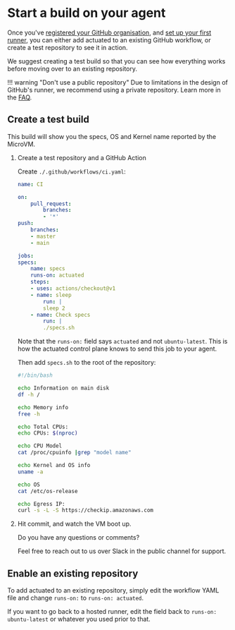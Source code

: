 # Start a build on your agent

Once you've [registered your GitHub organisation](register.md), and [set up your first runner](add-agent.md), you can either add actuated to an existing GitHub workflow, or create a test repository to see it in action.

We suggest creating a test build so that you can see how everything works before moving over to an existing repository. 

!!! warning "Don't use a public repository"
    Due to limitations in the design of GitHub's runner, we recommend using a private repository. Learn more in the [FAQ](/faq).

## Create a test build

This build will show you the specs, OS and Kernel name reported by the MicroVM.

1. Create a test repository and a GitHub Action

    Create `./.github/workflows/ci.yaml`:

    ```yaml
    name: CI

    on:
        pull_request:
            branches:
            - '*'
    push:
        branches:
        - master
        - main

    jobs:
    specs:
        name: specs
        runs-on: actuated
        steps:
        - uses: actions/checkout@v1
        - name: sleep
            run: |
            sleep 2
        - name: Check specs
            run: |
            ./specs.sh

    ```

    Note that the `runs-on:` field says `actuated` and not `ubuntu-latest`. This is how the actuated control plane knows to send this job to your agent.

    Then add `specs.sh` to the root of the repository:

    ```bash
    #!/bin/bash

    echo Information on main disk
    df -h /

    echo Memory info
    free -h

    echo Total CPUs:
    echo CPUs: $(nproc)

    echo CPU Model
    cat /proc/cpuinfo |grep "model name"

    echo Kernel and OS info
    uname -a

    echo OS
    cat /etc/os-release

    echo Egress IP:
    curl -s -L -S https://checkip.amazonaws.com
    ```

2. Hit commit, and watch the VM boot up.

    Do you have any questions or comments?

    Feel free to reach out to us over Slack in the public channel for support.

## Enable an existing repository

To add actuated to an existing repository, simply edit the workflow YAML file and change `runs-on:` to `runs-on: actuated`.

If you want to go back to a hosted runner, edit the field back to `runs-on: ubuntu-latest` or whatever you used prior to that.
